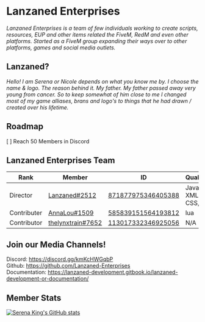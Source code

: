 # Lanzaned Enterprises
*Lanzaned Enterprises is a team of few individuals working to create scripts, resources, EUP and other items related the FiveM, RedM and even other platforms. Started as a FiveM group expanding their ways over to other platforms, games and social media outlets.*

## Lanzaned?
*Hello! I am Serena or Nicole depends on what you know me by. I choose the name & logo. The reason behind it. My father. My father passed away very young from cancer. So to keep somewhat of him close to me I changed most of my game alliases, brans and logo's to things that he had drawn / created over his lifetime.*

## Roadmap
[ ] Reach 50 Members in Discord

## Lanzaned Enterprises Team
|  Rank       |  Member       | ID                 | Qualifications                       |
|----         |----           |----                |----                                  |
| Director    | [Lanzaned#2512](https://discordapp.com/users/871877975346405388) | [871877975346405388](https://discordapp.com/users/871877975346405388) | Javascript, XML, HTML, CSS, lua, SQL |
| Contributer | [AnnaLou#1509](https://discordapp.com/users/585839151564193812) | [585839151564193812](https://discordapp.com/users/585839151564193812) | lua |
| Contributor    | [thelynxtrain#7652](https://discordapp.com/users/113017332346925056) | [113017332346925056](https://discordapp.com/users/113017332346925056) | N/A |

## Join our Media Channels!
Discord: https://discord.gg/kmKcHWGqbP<br>
Github: https://github.com/Lanzaned-Enterprises<br>
Documentation: https://lanzaned-development.gitbook.io/lanzaned-development-or-documentation/

## Member Stats
[![Serena King's GitHub stats](https://github-readme-stats.vercel.app/api?username=SerenaKing&theme=github_dark)](https://github.com/anuraghazra/github-readme-stats)

